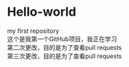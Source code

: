 # Hello-world
my first repository</br>
这个是我第一个GitHub项目，我正在学习</br>
第二次更改，目的是为了查看pull requests</br>
第三次更改，目的是为了查看pull requests</br>
